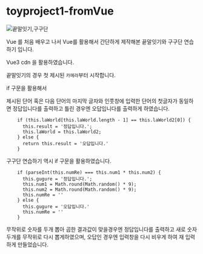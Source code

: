# toyproject1-fromVue

![끝말잇기,구구단](https://user-images.githubusercontent.com/113073242/211707278-88a52bce-9f90-41b2-9e8e-1e87b43cd93f.png)


Vue 를 처음 배우고 나서 Vue를 활용해서 간단하게 제작해본 끝말잇기와 구구단 연습하기 입니다.

Vue3 cdn 을 활용하였습니다. 

끝말잇기의 경우 첫 제시된 `카메라`부터 시작합니다.

if 구문을 활용해서 

제시된 단어 혹은 다음 단어의 마지막 글자와 
인풋창에 입력한 단어의 첫글자가 동일하면 정답입니다를 출력하고
틀린 경우엔 오답입니다를 출력하게 하였습니다.


        if (this.laWorld[this.laWorld.length - 1] == this.laWorld2[0]) {
          this.result = '정답입니다.';
          this.laWorld = this.laWorld2;
        } else {
          return this.result = '오답입니다.'
        }
        
        
구구단 연습하기 역시 if 구문을 활용하였습니다.

        if (parseInt(this.numRe) === this.num1 * this.num2) {
          this.gugure = '정답입니다.';
          this.num1 = Math.round(Math.random() * 9);
          this.num2 = Math.round(Math.random() * 9);
          this.numRe = ''
        } else {
          this.gugure = '오답입니다.'
          this.numRe = ''
        }
        
        
        
        
무작위로 숫자를 두개 뽑아 곱한 결과값이 맞을경우엔 정답입니다를 출력하고 새로 숫자 두개를 무작위로 다시 뽑게하였으며,
오답인 경우엔 입력창을 다시 비우게 하여 재 입력하게 만들었습니다.
